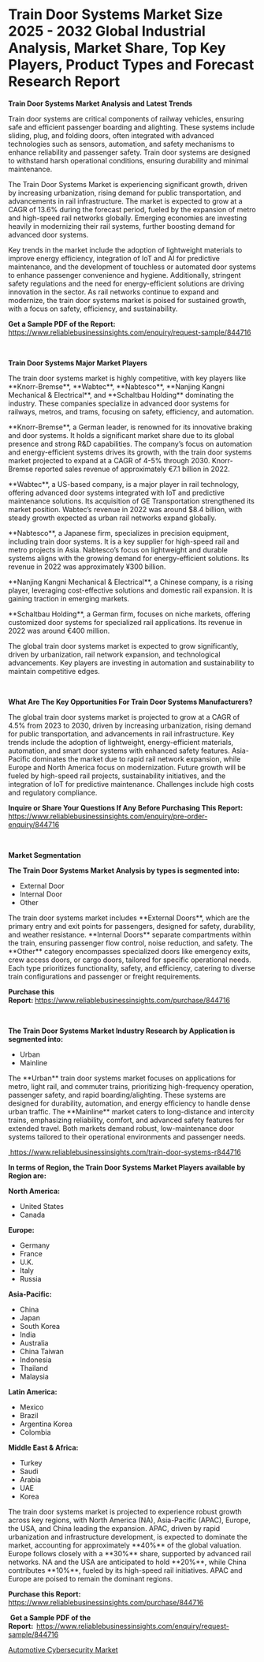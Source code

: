 <p><h1>Train Door Systems Market Size 2025 - 2032 Global Industrial Analysis, Market Share, Top Key Players, Product Types and Forecast Research Report</h1></p><p><strong>Train Door Systems Market Analysis and Latest Trends</strong></p>
<p><p>Train door systems are critical components of railway vehicles, ensuring safe and efficient passenger boarding and alighting. These systems include sliding, plug, and folding doors, often integrated with advanced technologies such as sensors, automation, and safety mechanisms to enhance reliability and passenger safety. Train door systems are designed to withstand harsh operational conditions, ensuring durability and minimal maintenance.</p><p>The Train Door Systems Market is experiencing significant growth, driven by increasing urbanization, rising demand for public transportation, and advancements in rail infrastructure. The market is expected to grow at a CAGR of 13.6% during the forecast period, fueled by the expansion of metro and high-speed rail networks globally. Emerging economies are investing heavily in modernizing their rail systems, further boosting demand for advanced door systems.</p><p>Key trends in the market include the adoption of lightweight materials to improve energy efficiency, integration of IoT and AI for predictive maintenance, and the development of touchless or automated door systems to enhance passenger convenience and hygiene. Additionally, stringent safety regulations and the need for energy-efficient solutions are driving innovation in the sector. As rail networks continue to expand and modernize, the train door systems market is poised for sustained growth, with a focus on safety, efficiency, and sustainability.</p></p>
<p><strong>Get a Sample PDF of the Report:&nbsp;</strong> <a href="https://www.reliablebusinessinsights.com/enquiry/request-sample/844716?utm_campaign=84&utm_medium=2&utm_source=Github&utm_content=ia&utm_term=21012025&utm_id=train-door-systems">https://www.reliablebusinessinsights.com/enquiry/request-sample/844716</a></p>
<p>&nbsp;</p>
<p><strong>Train Door Systems Major Market Players</strong></p>
<p><p>The train door systems market is highly competitive, with key players like **Knorr-Bremse**, **Wabtec**, **Nabtesco**, **Nanjing Kangni Mechanical & Electrical**, and **Schaltbau Holding** dominating the industry. These companies specialize in advanced door systems for railways, metros, and trams, focusing on safety, efficiency, and automation.</p><p>**Knorr-Bremse**, a German leader, is renowned for its innovative braking and door systems. It holds a significant market share due to its global presence and strong R&D capabilities. The company’s focus on automation and energy-efficient systems drives its growth, with the train door systems market projected to expand at a CAGR of 4-5% through 2030. Knorr-Bremse reported sales revenue of approximately €7.1 billion in 2022.</p><p>**Wabtec**, a US-based company, is a major player in rail technology, offering advanced door systems integrated with IoT and predictive maintenance solutions. Its acquisition of GE Transportation strengthened its market position. Wabtec’s revenue in 2022 was around $8.4 billion, with steady growth expected as urban rail networks expand globally.</p><p>**Nabtesco**, a Japanese firm, specializes in precision equipment, including train door systems. It is a key supplier for high-speed rail and metro projects in Asia. Nabtesco’s focus on lightweight and durable systems aligns with the growing demand for energy-efficient solutions. Its revenue in 2022 was approximately ¥300 billion.</p><p>**Nanjing Kangni Mechanical & Electrical**, a Chinese company, is a rising player, leveraging cost-effective solutions and domestic rail expansion. It is gaining traction in emerging markets.</p><p>**Schaltbau Holding**, a German firm, focuses on niche markets, offering customized door systems for specialized rail applications. Its revenue in 2022 was around €400 million.</p><p>The global train door systems market is expected to grow significantly, driven by urbanization, rail network expansion, and technological advancements. Key players are investing in automation and sustainability to maintain competitive edges.</p></p>
<p>&nbsp;</p>
<p><strong>What Are The Key Opportunities For Train Door Systems Manufacturers?</strong></p>
<p><p>The global train door systems market is projected to grow at a CAGR of 4.5% from 2023 to 2030, driven by increasing urbanization, rising demand for public transportation, and advancements in rail infrastructure. Key trends include the adoption of lightweight, energy-efficient materials, automation, and smart door systems with enhanced safety features. Asia-Pacific dominates the market due to rapid rail network expansion, while Europe and North America focus on modernization. Future growth will be fueled by high-speed rail projects, sustainability initiatives, and the integration of IoT for predictive maintenance. Challenges include high costs and regulatory compliance.</p></p>
<p><strong>Inquire or Share Your Questions If Any Before Purchasing This Report:</strong> <a href="https://www.reliablebusinessinsights.com/enquiry/pre-order-enquiry/844716?utm_campaign=84&utm_medium=2&utm_source=Github&utm_content=ia&utm_term=21012025&utm_id=train-door-systems">https://www.reliablebusinessinsights.com/enquiry/pre-order-enquiry/844716</a></p>
<p>&nbsp;</p>
<p><strong>Market Segmentation</strong></p>
<p><strong>The Train Door Systems Market Analysis by types is segmented into:</strong></p>
<p><ul><li>External Door</li><li>Internal Door</li><li>Other</li></ul></p>
<p><p>The train door systems market includes **External Doors**, which are the primary entry and exit points for passengers, designed for safety, durability, and weather resistance. **Internal Doors** separate compartments within the train, ensuring passenger flow control, noise reduction, and safety. The **Other** category encompasses specialized doors like emergency exits, crew access doors, or cargo doors, tailored for specific operational needs. Each type prioritizes functionality, safety, and efficiency, catering to diverse train configurations and passenger or freight requirements.</p></p>
<p><strong>Purchase this Report:&nbsp;</strong><a href="https://www.reliablebusinessinsights.com/purchase/844716?utm_campaign=84&utm_medium=2&utm_source=Github&utm_content=ia&utm_term=21012025&utm_id=train-door-systems">https://www.reliablebusinessinsights.com/purchase/844716</a></p>
<p>&nbsp;</p>
<p><strong>The Train Door Systems Market Industry Research by Application is segmented into:</strong></p>
<p><ul><li>Urban</li><li>Mainline</li></ul></p>
<p><p>The **Urban** train door systems market focuses on applications for metro, light rail, and commuter trains, prioritizing high-frequency operation, passenger safety, and rapid boarding/alighting. These systems are designed for durability, automation, and energy efficiency to handle dense urban traffic. The **Mainline** market caters to long-distance and intercity trains, emphasizing reliability, comfort, and advanced safety features for extended travel. Both markets demand robust, low-maintenance door systems tailored to their operational environments and passenger needs.</p></p>
<p><a href="https://www.reliablebusinessinsights.com/train-door-systems-r844716?utm_campaign=84&utm_medium=2&utm_source=Github&utm_content=ia&utm_term=21012025&utm_id=train-door-systems">&nbsp;https://www.reliablebusinessinsights.com/train-door-systems-r844716</a></p>
<p><strong>In terms of Region, the Train Door Systems Market Players available by Region are:</strong></p>
<p>
    <p> <strong> North America: </strong>
        <ul>
            <li>United States</li>
            <li>Canada</li>
        </ul>
        </p> 
    <p> <strong> Europe: </strong>
        <ul>
            <li>Germany</li>
            <li>France</li>
            <li>U.K.</li>
            <li>Italy</li>
            <li>Russia</li>
        </ul>
        </p> 
    <p> <strong> Asia-Pacific: </strong>
        <ul>
            <li>China</li>
            <li>Japan</li>
            <li>South Korea</li>
            <li>India</li>
            <li>Australia</li>
            <li>China Taiwan</li>
            <li>Indonesia</li>
            <li>Thailand</li>
            <li>Malaysia</li>
        </ul>
        </p> 
    <p> <strong> Latin America: </strong>
        <ul>
            <li>Mexico</li>
            <li>Brazil</li>
            <li>Argentina Korea</li>
            <li>Colombia</li>
        </ul>
        </p> 
    <p> <strong> Middle East & Africa: </strong>
        <ul>
            <li>Turkey</li>
            <li>Saudi</li>
            <li>Arabia</li>
            <li>UAE</li>
            <li>Korea</li>
        </ul>
    </p>
    </p>
<p><p>The train door systems market is projected to experience robust growth across key regions, with North America (NA), Asia-Pacific (APAC), Europe, the USA, and China leading the expansion. APAC, driven by rapid urbanization and infrastructure development, is expected to dominate the market, accounting for approximately **40%** of the global valuation. Europe follows closely with a **30%** share, supported by advanced rail networks. NA and the USA are anticipated to hold **20%**, while China contributes **10%**, fueled by its high-speed rail initiatives. APAC and Europe are poised to remain the dominant regions.</p></p>
<p><strong>Purchase this Report: </strong><a href="https://www.reliablebusinessinsights.com/purchase/844716?utm_campaign=84&utm_medium=2&utm_source=Github&utm_content=ia&utm_term=21012025&utm_id=train-door-systems">https://www.reliablebusinessinsights.com/purchase/844716</a></p>
<p>&nbsp;<strong>Get a Sample PDF of the Report:&nbsp;&nbsp;</strong><a href="https://www.reliablebusinessinsights.com/enquiry/request-sample/844716?utm_campaign=84&utm_medium=2&utm_source=Github&utm_content=ia&utm_term=21012025&utm_id=train-door-systems">https://www.reliablebusinessinsights.com/enquiry/request-sample/844716</a></p>
<p><strong></strong></p>
<p><p><a href="https://github.com/reitalippman962/Market-Research-Report-List-1/blob/main/automotive-cybersecurity-market.md?utm_campaign=84&utm_medium=2&utm_source=Github&utm_content=ia&utm_term=21012025&utm_id=train-door-systems">Automotive Cybersecurity Market</a></p></p>